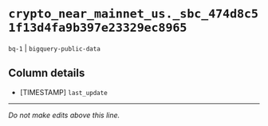 # `crypto_near_mainnet_us._sbc_474d8c51f13d4fa9b397e23329ec8965`
`bq-1` | `bigquery-public-data`

## Column details
* [TIMESTAMP] `last_update`

-------------------------------------------------------------------------------
*Do not make edits above this line.*

